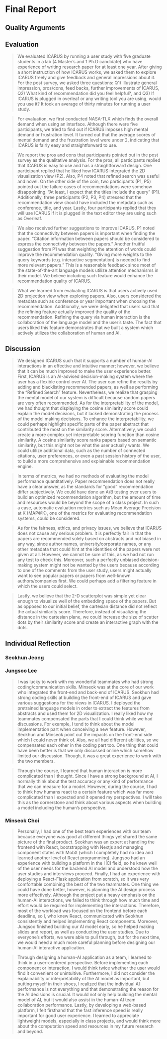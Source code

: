 # Final Report

## Quality Arguments

> 

## Evaluation

> We evaluated ICARUS by running a user study with five graduate students in a lab (4 Master’s and 1 Ph.D candidate) who have experience of writing research paper for at least one year. After giving a short instruction of how ICARUS works, we asked them to explore ICARUS freely and give feedback and general impressions about it. For the post survey, we asked three questions: Q1) Illustrate general impression, pros/cons, feed backs, further improvements of ICARUS, Q2) What kind of recommendation did you feel helpful?, and Q3) If ICARUS is plugged in overleaf or any writing tool you are using, would you use it? It took an average of thirty minutes for running a user study.

> For evaluation, we first conducted NASA-TLX which finds the overall demand when using an interface. Although there were five participants, we tried to find out if ICARUS imposes high mental demand or frustration level. It turned out that the average scores of mental demand and the frustration level were under 2, indicating that ICARUS is fairly easy and straightforward to use. 

> We report the pros and cons that participants pointed out in the post survey as the qualitative analysis. For the pros, all participants replied that ICARUS is easy to use and has a straightforward design. One participant replied that he liked how ICARUS integrated the 2D visualization view (P2). Also, P4 noted that refined search was useful and novel. On the other side of the coin, two participants (P1, P5) pointed out the failure cases of recommendations were somehow disappointing. “At least, I expect that the titles include the query” (P1). Additionally, three participants (P2, P3, P4) stressed that the recommendation view should have included the metadata such as conference, title, and year. Lastly, four participants replied that they will use ICARUS if it is plugged in the text editor they are using such as Overleaf. 

> We also received further suggestions to improve ICARUS. P1 noted that the connectivity between papers is important when finding the paper. “Citation information between papers should be considered to express the connectivity between the papers.” Another fruitful suggestion from P1 was that weighting the attention of words could improve the recommendation quality. “Giving more weights to the query keywords (e.g. interactive segmentation) is needed to find more relevant papers.” This is a reasonable feedback since most of the state-of-the-art language models utilize attention mechanisms in their model. We believe including such feature would enhance the recommendation quality of ICARUS. 

> What we learned from evaluating ICARUS is that users actively used 2D projection view when exploring papers. Also, users considered the metadata such as conference or year important when choosing the recommendation. Additionally, we were delighted that users said that the refining feature actually improved the quality of the recommendation. Refining the query via human interaction is the collaboration of the language model and the user’s taste. The fact that users liked this feature demonstrates that we built a system which actively utilizes the collaboration of human and AI. 

## Discussion

> We designed ICARUS such that it supports a number of human-AI interactions in an effective and intuitive manner; however, we believe that it can be much improved to make the user experience better. First, ICARUS is an AI-advised decision-making system where the user has a flexible control over AI. The user can refine the results by adding and blacklisting recommended papers, as well as performing the “Refined Search” feature. Nevertheless, we realize that grasping the mental model of our system is difficult because random papers are very often recommended. As for the interpretability of the model, we had thought that displaying the cosine similarity score could explain the model decisions, but it lacked demonstrating the process of the model making decisions. To enhance the interpretability, we could perhaps highlight specific parts of the paper abstract that contributed the most on the similarity score. Alternatively, we could create a more complex yet interpretable scoring function than cosine similarity. A cosine similarity score ranks papers based on semantic similarity, but this might not be what the user actually wants. We could utilize additional data, such as the number of connected citations, user preferences, or even a past session history of the user, to build a more comprehensive and explainable recommendation engine.

> In terms of metrics, we had no methods of evaluating the model performance quantitatively. Paper recommendation does not really have a clear answer, as the standards for “good” recommendation differ subjectively. We could have done an A/B testing over users to build an optimized recommendation algorithm, but the amount of time and resources would be beyond the scope of a class project. In such a case, automatic evaluation metrics such as Mean Average Precision at K (MAP@K), one of the metrics for evaluating recommendation systems, could be considered.

> As for the fairness, ethics, and privacy issues, we believe that ICARUS does not cause any serious problem. It is perfectly fair in that the papers are recommended solely based on abstracts and not biased in any way, since author names, university/corporate names, or any other metadata that could hint at the identities of the papers were not given at all. However, we cannot be sure of this, as we had not run any test to check this. Moreover, such a perfectly unbiased decision-making system might not be wanted by the users because according to one of the comments from the user study, users might actually want to see popular papers or papers from well-known authors/companies first. We could perhaps add a filtering feature in which the users could select.

> Lastly, we believe that the 2-D scatterplot was simple yet clear enough to visualize well of the embedding space of the papers. But as opposed to our initial belief, the cartesian distance did not reflect the actual similarity score. Therefore, instead of visualizing the distance in the cartesian plane, we could increase the size of scatter dots by their similarity score and create an interactive graph with the dots.


## Individual Reflection

### Seokhun Jeong

>

### Jungsoo Lee

> I was lucky to work with my wonderful teammates who had strong coding/communication skills. Minseok was at the core of our work who integrated the front-end and back-end of ICARUS. Seokhun had strong coding skills at building the front-end of ICARUS and gave various suggestions for the views in ICARUS. I deployed the pretrained language models in order to extract the features from abstracts and used them for 2D visualization. I really liked how my teammates compensated the parts that I could think while we had discussions. For example, I tend to think about the model implementation part when conceiving a new feature. However, Seokhun and Minseok point out the impacts on the front-end side which I could never think of. Also, we all had different abilities, so we compensated each other in the coding part too. One thing that could have been better is that we only discussed online which somehow limited our discussion. Though, it was a great experience to work with the two members.

> Through the course, I learned that human interaction is more complicated than I thought. Since I have a strong background at AI, I normally think about the test accuracy or any kind of performance that we can measure for a model. However, during the course, I had to think how humans react to a certain feature which was far more complicated than I expected and it opened my perspectives. I will take this as the cornerstone and think about various aspects when building a model including the human’s perspective.

### Minseok Choi

> Personally, I had one of the best team experiences with our team because everyone was good at different things yet shared the same picture of the final product. Seokhun was an expert at handling the frontend with React, bootstrapping with Nextjs and managing component states with MobX (which I completely had no idea and learned another level of React programming). Jungsoo had an experience with building a platform in the HCI field, so he knew well of the user needs for the backend AI model and understood how the user studies and interviews proceed. Finally, I had an experience with deploying a React-Flask application from scratch, so it was very comfortable combining the best of the two teammates. One thing we could have done better, however, is planning the AI design process more effectively. Although the project put a heavy emphasis on the human-AI interactions, we failed to think through how much time and effort would be required for implementing the interactions. Therefore, most of the workload was focused on the frontend before each deadline, so I, who knew React, communicated with Seokhun consistently and helped implementing React components. Moreover, Jungsoo finished building our AI model early, so he helped making slides and report, as well as conducting the user studies. Due to everyone’s efforts, we were able to pull through, but for the next time, we would need a much more careful planning before designing our human-AI interactive application.

> Through designing a human-AI application as a team, I learned to think in a user-centered perspective. Before implementing each component or interaction, I would think twice whether the user would find it convenient or unintuitive. Furthermore, I did not consider the explainability or interpretability of the AI model as important, but putting myself in their shoes, I realized that the individual AI performance is not everything and that demonstrating the reason for the AI decisions is crucial. It would not only help building the mental model of AI, but it would also assist in the human-AI team collaboration performance. Lastly, by developing a web-based platform, I felt firsthand that the fast inference speed is really important for good user experience. I learned to appreciate lightweight models, especially in class projects, and would think more about the computation speed and resources in my future research and beyond.
